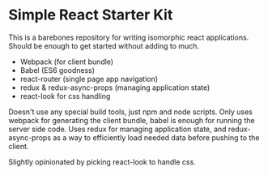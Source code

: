 # Simple React Starter Kit

This is a barebones repository for writing isomorphic react applications. 
Should be enough to get started without adding to much.

 - Webpack (for client bundle)
 - Babel (ES6 goodness)
 - react-router (single page app navigation)
 - redux & redux-async-props (managing application state)
 - react-look for css handling

Doesn't use any special build tools, just npm and node scripts. Only uses 
webpack for generating the client bundle, babel is enough for running the server
side code. Uses redux for managing application state, and redux-async-props as
a way to efficiently load needed data before pushing to the client.

Slightly opinionated by picking react-look to handle css.